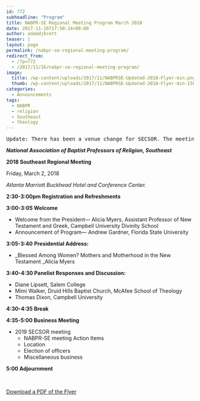 ```yaml
---
id: 772
subheadline: "Program"
title: NABPR-SE Regional Meeting Program March 2018
date: 2017-11-16T17:50:14+00:00
author: adamdjbrett
teaser: |
layout: page
permalink: /nabpr-se-regional-meeting-program/
redirect_from:
  - /?p=772
  - /2017/11/16/nabpr-se-regional-meeting-program/
image:
  title: /wp-content/uploads/2017/11/NABPRSE-Updated-2018-Flyer-min.png
  thumb: /wp-content/uploads/2017/11/NABPRSE-Updated-2018-Flyer-min-150x150.png
categories:
  - Announcements
tags:
  - NABPR
  - religion
  - Southeast
  - theology
---
```

<pre>Update: There has been a venue change for SECSOR. The meeting will now be taking place at: Atlanta Marriott Buckhead Hotel and Conference Center.</pre>

**_National Association of Baptist Professors of Religion, Southeast_**

**2018 Southeast Regional Meeting**

Friday, March 2, 2018

_Atlanta Marriott Buckhead Hotel and Conference Center._

**2:30-3:00pm Registration and Refreshments**

**3:00-3:05 Welcome**

  * Welcome from the President— Alicia Myers, Assistant Professor of New Testament and Greek, Campbell University Divinity School
  * Announcement of Program— Andrew Gardner, Florida State University

**3:05-3:40** **Presidential Address:**

  * _Blessed Among Women? Mothers and Motherhood in the New Testament _Alicia Myers

**3:40-4:30 Panelist Responses and Discussion:**

  * Diane Lipsett, Salem College
  * Mimi Walker, Druid Hills Baptist Church, McAfee School of Theology
  * Thomas Dixon, Campbell University

**4:30-4:35 Break**

**4:35-5:00 Business Meeting**

  * 2019 SECSOR meeting
      * NABPR-SE meeting Action Items
      * Location
      * Election of officers
      * Miscellaneous business

**5:00 Adjournment**

&nbsp;

[Download a PDF of the Flyer](/wp-content/uploads/2017/11/NABPRSE-Updated-2018-Flyer.pdf)
